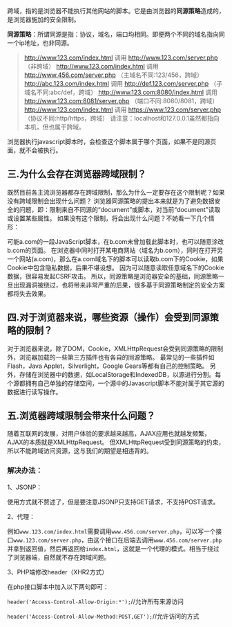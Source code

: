 ﻿跨域，指的是浏览器不能执行其他网站的脚本。它是由浏览器的**同源策略**造成的，是浏览器施加的安全限制。

**同源策略**：所谓同源是指：协议，域名，端口均相同。即便两个不同的域名指向同一个ip地址，也非同源。

> http://www.123.com/index.html 调用 http://www.123.com/server.php （非跨域）
http://www.123.com/index.html 调用 http://www.456.com/server.php （主域名不同:123/456，跨域）
http://abc.123.com/index.html 调用 http://def.123.com/server.php （子域名不同:abc/def，跨域）
http://www.123.com:8080/index.html 调用 http://www.123.com:8081/server.php （端口不同:8080/8081，跨域）
http://www.123.com/index.html 调用 https://www.123.com/server.php （协议不同:http/https，跨域）
请注意：localhost和127.0.0.1虽然都指向本机，但也属于跨域。

浏览器执行javascript脚本时，会检查这个脚本属于哪个页面，如果不是同源页面，就不会被执行。

## 三.为什么会存在浏览器跨域限制？
既然目前各主流浏览器都存在跨域限制，那么为什么一定要存在这个限制呢？如果没有跨域限制会出现什么问题？
浏览器同源策略的提出本来就是为了避免数据安全的问题，即：限制来自不同源的“document”或脚本，对当前“document”读取或设置某些属性。
如果没有这个限制，将会出现什么问题？不妨看一下几个情形：

可能a.com的一段JavaScript脚本，在b.com未曾加载此脚本时，也可以随意涂改b.com的页面。
在浏览器中同时打开某电商网站（域名为b.com），同时在打开另一个网站(a.com)，那么在a.com域名下的脚本可以读取b.com下的Cookie，如果Cookie中包含隐私数据，后果不堪设想。
因为可以随意读取任意域名下的Cookie数据，很容易发起CSRF攻击。
所以，同源策略是浏览器安全的基础，同源策略一旦出现漏洞被绕过，也将带来非常严重的后果，很多基于同源策略制定的安全方案都将失去效果。


## 四.对于浏览器来说，哪些资源（操作）会受到同源策略的限制？
对于浏览器来说，除了DOM，Cookie，XMLHttpRequest会受到同源策略的限制外，浏览器加载的一些第三方插件也有各自的同源策略。
最常见的一些插件如Flash，Java Applet，Silverlight，Google Gears等都有自己的控制策略。
另外，存储在浏览器中的数据，如LocalStorage和IndexedDB，以源进行分割。每个源都拥有自己单独的存储空间，一个源中的Javascript脚本不能对属于其它源的数据进行读写操作。


## 五.浏览器跨域限制会带来什么问题？
随着互联网的发展，对用户体验的要求越来越高，AJAX应用也就越发频繁，AJAX的本质就是XMLHttpRequest。
但XMLHttpRequest受到同源策略的约束，所以不能跨域访问资源，这与我们的期望是相违背的。

### 解决办法：

1、JSONP：

使用方式就不赘述了，但是要注意JSONP只支持GET请求，不支持POST请求。

2、代理：

例如`www.123.com/index.html`需要调用`www.456.com/server.php`，可以写一个接口`www.123.com/server.php`，由这个接口在后端去调用`www.456.com/server.php`并拿到返回值，然后再返回给`index.html`，这就是一个代理的模式。相当于绕过了浏览器端，自然就不存在跨域问题。

3、PHP端修改header（XHR2方式）

在php接口脚本中加入以下两句即可：

`header('Access-Control-Allow-Origin:*');`//允许所有来源访问

`header('Access-Control-Allow-Method:POST,GET');`//允许访问的方式

